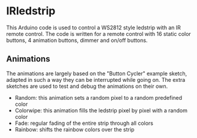 # IRledstrip

This Arduino code is used to control a WS2812 style ledstrip with an IR remote control. The code is written for a remote control with 16 static color buttons, 4 animation buttons, dimmer and on/off buttons.

## Animations

The animations are largely based on the "Button Cycler" example sketch, adapted in such a way they can be interrupted while going on.
The extra sketches are used to test and debug the animations on their own.

- Random: this animation sets a random pixel to a random predefined color
- Colorwipe: this animation fills the ledstrip pixel by pixel with a random color
- Fade: regular fading of the entire strip through all colors
- Rainbow: shifts the rainbow colors over the strip
